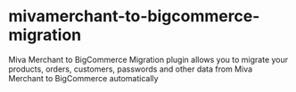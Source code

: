 # mivamerchant-to-bigcommerce-migration
 Miva Merchant to BigCommerce Migration plugin allows you to migrate your products, orders, customers, passwords and other data from Miva Merchant to BigCommerce automatically
